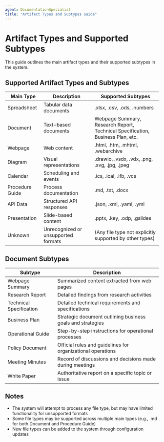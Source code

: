 ```yaml
---
agent: DocumentationSpecialist
title: "Artifact Types and Subtypes Guide"
---
```


# Artifact Types and Supported Subtypes

This guide outlines the main artifact types and their supported subtypes in the system.

## Supported Artifact Types and Subtypes

| Main Type         | Description                          | Supported Subtypes                                                                 |
|-------------------|--------------------------------------|------------------------------------------------------------------------------------|
| Spreadsheet       | Tabular data documents               | .xlsx, .csv, .ods, .numbers                                                       |
| Document          | Text-based documents                 | Webpage Summary, Research Report, Technical Specification, Business Plan, etc.    |
| Webpage           | Web content                          | .html, .htm, .mhtml, .webarchive                                                  |
| Diagram           | Visual representations               | .drawio, .vsdx, .vdx, .png, .svg, .jpg, .jpeg                                     |
| Calendar          | Scheduling and events                | .ics, .ical, .ifb, .vcs                                                           |
| Procedure Guide   | Process documentation                | .md, .txt, .docx                                                                  |
| API Data          | Structured API responses             | .json, .xml, .yaml, .yml                                                          |
| Presentation      | Slide-based content                  | .pptx, .key, .odp, .gslides                                                       |
| Unknown           | Unrecognized or unsupported formats  | (Any file type not explicitly supported by other types)                           |

## Document Subtypes

| Subtype                  | Description                                                                 |
|--------------------------|-----------------------------------------------------------------------------|
| Webpage Summary          | Summarized content extracted from web pages                                 |
| Research Report          | Detailed findings from research activities                                  |
| Technical Specification  | Detailed technical requirements and specifications                          |
| Business Plan            | Strategic document outlining business goals and strategies                  |
| Operational Guide        | Step-by-step instructions for operational processes                         |
| Policy Document          | Official rules and guidelines for organizational operations                 |
| Meeting Minutes          | Record of discussions and decisions made during meetings                    |
| White Paper              | Authoritative report on a specific topic or issue                           |

## Notes
- The system will attempt to process any file type, but may have limited functionality for unsupported formats
- Some file types may be supported across multiple main types (e.g., .md for both Document and Procedure Guide)
- New file types can be added to the system through configuration updates

